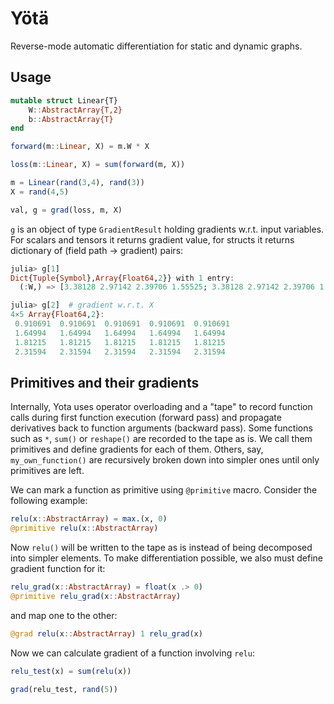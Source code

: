 
# Yötä

Reverse-mode automatic differentiation for static and dynamic graphs.

## Usage

```julia
mutable struct Linear{T}
    W::AbstractArray{T,2}
    b::AbstractArray{T}
end

forward(m::Linear, X) = m.W * X

loss(m::Linear, X) = sum(forward(m, X))

m = Linear(rand(3,4), rand(3))
X = rand(4,5)

val, g = grad(loss, m, X)
```

`g` is an object of type `GradientResult` holding gradients w.r.t. input variables. For scalars
and tensors it returns gradient value, for structs it returns dictionary of
(field path → gradient) pairs:

```julia
julia> g[1]
Dict{Tuple{Symbol},Array{Float64,2}} with 1 entry:
  (:W,) => [3.38128 2.97142 2.39706 1.55525; 3.38128 2.97142 2.39706 1.55525; 3.38128 2.97142 2.39706 1.55525]   # gradient w.r.t. m.W

julia> g[2]  # gradient w.r.t. X
4×5 Array{Float64,2}:
 0.910691  0.910691  0.910691  0.910691  0.910691
 1.64994   1.64994   1.64994   1.64994   1.64994 
 1.81215   1.81215   1.81215   1.81215   1.81215 
 2.31594   2.31594   2.31594   2.31594   2.31594
```

## Primitives and their gradients

Internally, Yota uses operator overloading and a "tape" to record function calls during first function execution (forward pass) and propagate derivatives back to function arguments (backward pass). Some functions such as `*`, `sum()` or `reshape()` are recorded to the tape as is. We call them primitives and define gradients for each of them. Others, say, `my_own_function()` are recursively broken down into simpler ones until only primitives are left.

We can mark a function as primitive using `@primitive` macro. Consider the following example:

```julia
relu(x::AbstractArray) = max.(x, 0)
@primitive relu(x::AbstractArray)
```
Now `relu()` will be written to the tape as is instead of being decomposed into simpler elements. To make differentiation possible, we also must define gradient function for it:


```julia
relu_grad(x::AbstractArray) = float(x .> 0)
@primitive relu_grad(x::AbstractArray)
```

and map one to the other:

```julia
@grad relu(x::AbstractArray) 1 relu_grad(x)
```

Now we can calculate gradient of a function involving `relu`:

```julia
relu_test(x) = sum(relu(x))

grad(relu_test, rand(5))
```

